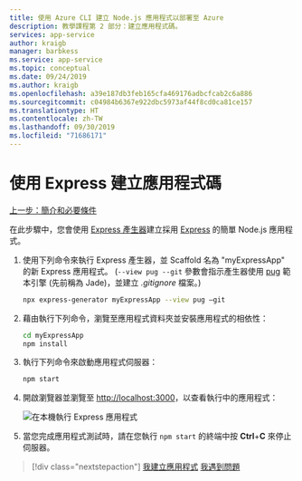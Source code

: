 ```yaml
---
title: 使用 Azure CLI 建立 Node.js 應用程式以部署至 Azure
description: 教學課程第 2 部分：建立應用程式碼。
services: app-service
author: kraigb
manager: barbkess
ms.service: app-service
ms.topic: conceptual
ms.date: 09/24/2019
ms.author: kraigb
ms.openlocfilehash: a39e187db3feb165cfa469176adbcfcab2c6a886
ms.sourcegitcommit: c04984b6367e922dbc5973af44f8cd0ca81ce157
ms.translationtype: HT
ms.contentlocale: zh-TW
ms.lasthandoff: 09/30/2019
ms.locfileid: "71686171"
---
```

# <a name="create-the-app-code-using-express"></a>使用 Express 建立應用程式碼

[上一步：簡介和必要條件](tutorial-vscode-azure-cli-node-01.md)

在此步驟中，您會使用 [Express 產生器](https://expressjs.com/en/starter/generator.html)建立採用 [Express](https://www.expressjs.com) 的簡單 Node.js 應用程式。

1. 使用下列命令來執行 Express 產生器，並 Scaffold 名為 "myExpressApp" 的新 Express 應用程式。 (`--view pug --git` 參數會指示產生器使用 [pug](https://pugjs.org/api/getting-started.html) 範本引擎 (先前稱為 Jade)，並建立 *.gitignore* 檔案。)

    ```bash
    npx express-generator myExpressApp --view pug –git
    ```

1. 藉由執行下列命令，瀏覽至應用程式資料夾並安裝應用程式的相依性：

    ```bash
    cd myExpressApp
    npm install
    ```

1. 執行下列命令來啟動應用程式伺服器：

    ```bash
    npm start
    ```

1. 開啟瀏覽器並瀏覽至 [http://localhost:3000](http://localhost:3000)，以查看執行中的應用程式：

    ![在本機執行 Express 應用程式](media/azure-cli/local-app.png)

1. 當您完成應用程式測試時，請在您執行 `npm start` 的終端中按 **Ctrl**+**C** 來停止伺服器。

> [!div class="nextstepaction"]
> [我建立應用程式](tutorial-vscode-azure-cli-node-03.md) [我遇到問題](https://www.research.net/r/PWZWZ52?tutorial=node-deployment&step=express)
